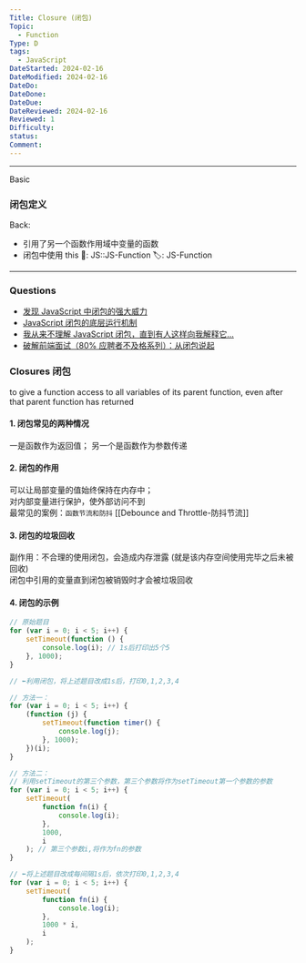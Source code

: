 ```yaml
---
Title: Closure (闭包)
Topic:
  - Function
Type: D
tags:
  - JavaScript
DateStarted: 2024-02-16
DateModified: 2024-02-16
DateDo: 
DateDone: 
DateDue: 
DateReviewed: 2024-02-16
Reviewed: 1
Difficulty: 
status: 
Comment:
---
```

***
Basic
### 闭包定义
Back:
* 引用了另一个函数作用域中变量的函数
* 闭包中使用 this
📌: JS::JS-Function
🏷️: JS-Function
****


### Questions

- [发现 JavaScript 中闭包的强大威力](https://juejin.cn/post/6844903769646317576 "https://juejin.cn/post/6844903769646317576")
- [JavaScript 闭包的底层运行机制](https://link.juejin.cn/?target=http%3A%2F%2Fblog.leapoahead.com%2F2015%2F09%2F15%2Fjs-closure%2F "http://blog.leapoahead.com/2015/09/15/js-closure/")
- [我从来不理解 JavaScript 闭包，直到有人这样向我解释它...](https://link.juejin.cn/?target=https%3A%2F%2Fzhuanlan.zhihu.com%2Fp%2F56490498 "https://zhuanlan.zhihu.com/p/56490498")
- [破解前端面试（80% 应聘者不及格系列）：从闭包说起](https://juejin.cn/post/6844903474212143117#heading-0 "https://juejin.cn/post/6844903474212143117#heading-0")

### Closures 闭包

to give a function access to all variables of its parent function, even after that parent function has returned  

#### 1. 闭包常见的两种情况

一是函数作为返回值； 另一个是函数作为参数传递

#### 2. 闭包的作用

可以让局部变量的值始终保持在内存中；  
对内部变量进行保护，使外部访问不到  
最常见的案例：`函数节流和防抖` [[Debounce and Throttle-防抖节流]]

#### 3. 闭包的垃圾回收

副作用：不合理的使用闭包，会造成内存泄露 (就是该内存空间使用完毕之后未被回收)  
闭包中引用的变量直到闭包被销毁时才会被垃圾回收

#### 4. 闭包的示例

```javascript
// 原始题目
for (var i = 0; i < 5; i++) {
	setTimeout(function () {
		console.log(i); // 1s后打印出5个5
	}, 1000);
}

// ⬅️利用闭包，将上述题目改成1s后，打印0,1,2,3,4

// 方法一：
for (var i = 0; i < 5; i++) {
	(function (j) {
		setTimeout(function timer() {
			console.log(j);
		}, 1000);
	})(i);
}

// 方法二：
// 利用setTimeout的第三个参数，第三个参数将作为setTimeout第一个参数的参数
for (var i = 0; i < 5; i++) {
	setTimeout(
		function fn(i) {
			console.log(i);
		},
		1000,
		i
	); // 第三个参数i,将作为fn的参数
}

// ⬅️将上述题目改成每间隔1s后，依次打印0,1,2,3,4
for (var i = 0; i < 5; i++) {
	setTimeout(
		function fn(i) {
			console.log(i);
		},
		1000 * i,
		i
	);
}
```
